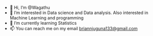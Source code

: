 - 👋 Hi, I’m @Wagathu
- 👀 I’m interested in Data science and Data analysis. Also interested in Machine Learning and programming
- 🌱 I’m currently learning Statistics 
- 📫 You can reach me on my email briannjuguna133@gmail.com

<!---
Wagathu/Wagathu is a ✨ special ✨ repository because its `README.md` (this file) appears on your GitHub profile.
You can click the Preview link to take a look at your changes.
--->
